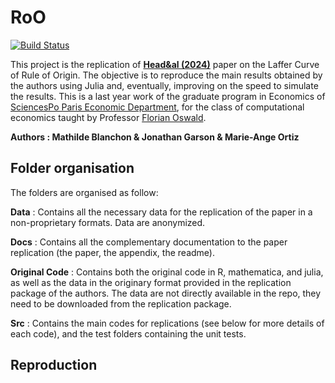 # RoO

[![Build Status](https://github.com/JonathanGarson/RoO.jl/actions/workflows/CI.yml/badge.svg?branch=main)](https://github.com/JonathanGarson/RoO.jl/actions/workflows/CI.yml?query=branch%3Amain)

This project is the replication of **[Head&amp;al (2024)](https://www.sciencedirect.com/science/article/pii/S0022199624000357)** paper on the Laffer Curve of Rule of Origin. The objective is to reproduce the main results obtained by the authors using Julia and, eventually, improving on the speed to simulate the results. This is a last year work of the graduate program in Economics of [SciencesPo Paris Economic Department](https://www.sciencespo.fr/department-economics/), for the class of computational economics taught by Professor [Florian Oswald](https://floswald.github.io/).

**Authors : Mathilde Blanchon & Jonathan Garson & Marie-Ange Ortiz**

## Folder organisation

The folders are organised as follow:

**Data** : Contains all the necessary data for the replication of the paper in a non-proprietary formats. Data are anonymized.

**Docs** : Contains all the complementary documentation to the paper replication (the paper, the appendix, the readme).

**Original Code** : Contains both the original code in R, mathematica, and julia, as well as the data in the originary format provided in the replication package of the authors. The data are not directly available in the repo, they need to be downloaded from the replication package.

**Src** : Contains the main codes for replications (see below for more details of each code), and the test folders containing the unit tests.

## Reproduction
